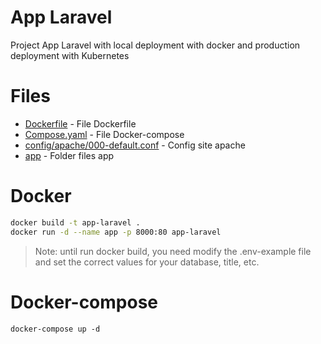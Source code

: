 # App Laravel

Project App Laravel with local deployment with docker and production deployment with Kubernetes

# Files

- [Dockerfile](Dockerfile) - File Dockerfile
- [Compose.yaml](compose.yaml) - File Docker-compose
- [config/apache/000-default.conf](config/apache/000-default.conf) - Config site apache
- [app](app) - Folder files app

# Docker

```bash
docker build -t app-laravel .
docker run -d --name app -p 8000:80 app-laravel
```
>Note: until run docker build, you need modify the .env-example file and set the correct values for your database, title, etc.

# Docker-compose

```
docker-compose up -d
```



